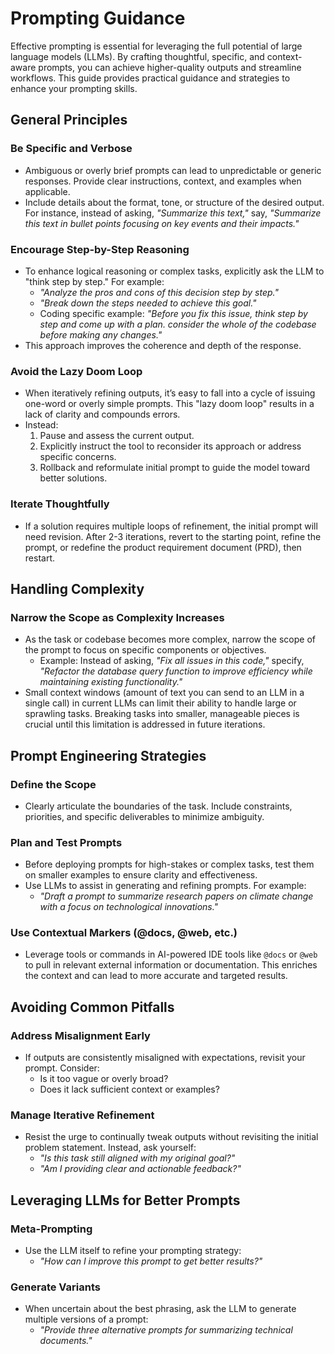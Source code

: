 # Prompting Guidance

Effective prompting is essential for leveraging the full potential of large language models (LLMs). By crafting thoughtful, specific, and context-aware prompts, you can achieve higher-quality outputs and streamline workflows. This guide provides practical guidance and strategies to enhance your prompting skills.

## General Principles

### Be Specific and Verbose

- Ambiguous or overly brief prompts can lead to unpredictable or generic responses. Provide clear instructions, context, and examples when applicable.
- Include details about the format, tone, or structure of the desired output. For instance, instead of asking, _"Summarize this text,"_ say, _"Summarize this text in bullet points focusing on key events and their impacts."_

### Encourage Step-by-Step Reasoning

- To enhance logical reasoning or complex tasks, explicitly ask the LLM to "think step by step." For example:
    - _"Analyze the pros and cons of this decision step by step."_
    - _"Break down the steps needed to achieve this goal."_
    - Coding specific example: _"Before you fix this issue, think step by step and come up with a plan. consider the whole of the codebase before making any changes."_
- This approach improves the coherence and depth of the response.

### Avoid the Lazy Doom Loop

- When iteratively refining outputs, it’s easy to fall into a cycle of issuing one-word or overly simple prompts. This "lazy doom loop" results in a lack of clarity and compounds errors.
- Instead:
    1. Pause and assess the current output.
    2. Explicitly instruct the tool to reconsider its approach or address specific concerns.
    3. Rollback and reformulate initial prompt to guide the model toward better solutions.

### Iterate Thoughtfully

- If a solution requires multiple loops of refinement, the initial prompt will need revision. After 2-3 iterations, revert to the starting point, refine the prompt, or redefine the product requirement document (PRD), then restart.

## Handling Complexity

### Narrow the Scope as Complexity Increases

- As the task or codebase becomes more complex, narrow the scope of the prompt to focus on specific components or objectives.
    - Example: Instead of asking, _"Fix all issues in this code,"_ specify, _"Refactor the database query function to improve efficiency while maintaining existing functionality."_
- Small context windows (amount of text you can send to an LLM in a single call) in current LLMs can limit their ability to handle large or sprawling tasks. Breaking tasks into smaller, manageable pieces is crucial until this limitation is addressed in future iterations.

## Prompt Engineering Strategies

### Define the Scope

- Clearly articulate the boundaries of the task. Include constraints, priorities, and specific deliverables to minimize ambiguity.

### Plan and Test Prompts

- Before deploying prompts for high-stakes or complex tasks, test them on smaller examples to ensure clarity and effectiveness.
- Use LLMs to assist in generating and refining prompts. For example:
    - _"Draft a prompt to summarize research papers on climate change with a focus on technological innovations."_

### Use Contextual Markers (@docs, @web, etc.)

- Leverage tools or commands in AI-powered IDE tools like `@docs` or `@web` to pull in relevant external information or documentation. This enriches the context and can lead to more accurate and targeted results.

## Avoiding Common Pitfalls

### Address Misalignment Early

- If outputs are consistently misaligned with expectations, revisit your prompt. Consider:
    - Is it too vague or overly broad?
    - Does it lack sufficient context or examples?

### Manage Iterative Refinement

- Resist the urge to continually tweak outputs without revisiting the initial problem statement. Instead, ask yourself:
    - _"Is this task still aligned with my original goal?"_
    - _"Am I providing clear and actionable feedback?"_

## Leveraging LLMs for Better Prompts

### Meta-Prompting

- Use the LLM itself to refine your prompting strategy:
    - _"How can I improve this prompt to get better results?"_

### Generate Variants

- When uncertain about the best phrasing, ask the LLM to generate multiple versions of a prompt:
    - _"Provide three alternative prompts for summarizing technical documents."_
